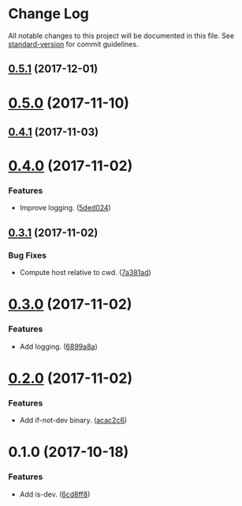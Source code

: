 # Change Log

All notable changes to this project will be documented in this file. See [standard-version](https://github.com/conventional-changelog/standard-version) for commit guidelines.

<a name="0.5.1"></a>
## [0.5.1](https://github.com/darkobits/is-dev/compare/v0.5.0...v0.5.1) (2017-12-01)



<a name="0.5.0"></a>
# [0.5.0](https://github.com/darkobits/is-dev/compare/v0.4.1...v0.5.0) (2017-11-10)



<a name="0.4.1"></a>
## [0.4.1](https://github.com/darkobits/is-dev/compare/v0.4.0...v0.4.1) (2017-11-03)



<a name="0.4.0"></a>
# [0.4.0](https://github.com/darkobits/is-dev/compare/v0.3.1...v0.4.0) (2017-11-02)


### Features

* Improve logging. ([5ded024](https://github.com/darkobits/is-dev/commit/5ded024))



<a name="0.3.1"></a>
## [0.3.1](https://github.com/darkobits/is-dev/compare/v0.3.0...v0.3.1) (2017-11-02)


### Bug Fixes

* Compute host relative to cwd. ([7a381ad](https://github.com/darkobits/is-dev/commit/7a381ad))



<a name="0.3.0"></a>
# [0.3.0](https://github.com/darkobits/is-dev/compare/v0.2.0...v0.3.0) (2017-11-02)


### Features

* Add logging. ([6899a8a](https://github.com/darkobits/is-dev/commit/6899a8a))



<a name="0.2.0"></a>
# [0.2.0](https://github.com/darkobits/is-dev/compare/v0.1.0...v0.2.0) (2017-11-02)


### Features

* Add if-not-dev binary. ([acac2c6](https://github.com/darkobits/is-dev/commit/acac2c6))



<a name="0.1.0"></a>
# 0.1.0 (2017-10-18)


### Features

* Add is-dev. ([6cd8ff8](https://github.com/darkobits/dev-prepare/commit/6cd8ff8))
